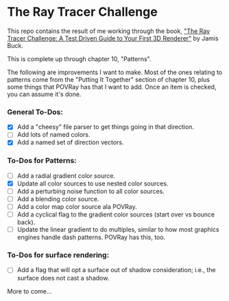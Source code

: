 # The Ray Tracer Challenge

This repo contains the result of me working through the book, ["The Ray Tracer Challenge:
A Test Driven Guide to Your First 3D Renderer"](https://www.amazon.com/Ray-Tracer-Challenge-Test-Driven-Renderer/dp/1680502719/ref=sr_1_1?crid=9PKWGDG8TT44&keywords=the+ray+tracer+challenge&qid=1697901294&sprefix=The+Ray%2Caps%2C149&sr=8-1)
by Jamis Buck.

This is complete up through chapter 10, "Patterns".

The following are improvements I want to make.  Most of the ones relating to patterns come
from the "Putting It Together" section of chapter 10, plus some things that POVRay has that
I want to add.  Once an item is checked, you can assume it's done.

### General To-Dos:

- [X] Add a "cheesy" file parser to get things going in that direction.
- [ ] Add lots of named colors.
- [X] Add a named set of direction vectors.

### To-Dos for Patterns:

- [ ] Add a radial gradient color source.
- [X] Update all color sources to use nested color sources.
- [ ] Add a perturbing noise function to all color sources.
- [ ] Add a blending color source.
- [ ] Add a color map color source ala POVRay.
- [ ] Add a cyclical flag to the gradient color sources (start over vs bounce back).
- [ ] Update the linear gradient to do multiples, similar to how most graphics engines
      handle dash patterns.  POVRay has this, too.

### To-Dos for surface rendering:

- [ ] Add a flag that will opt a surface out of shadow consideration; i.e., the surface
      does not cast a shadow.

More to come...
